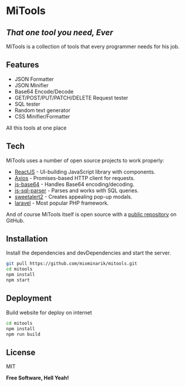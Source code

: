 # MiTools
## _That one tool you need, Ever_

MiTools is a collection of tools that every programmer needs for his job.

## Features

- JSON Formatter
- JSON Minifier
- Base64 Encode/Decode
- GET/POST/PUT/PATCH/DELETE Request tester
- SQL tester
- Random text generator
- CSS Minifier/Formatter

All this tools at one place

## Tech

MiTools uses a number of open source projects to work properly:

- [ReactJS] - UI-building JavaScript library with components.
- [Axios] - Promises-based HTTP client for requests.
- [js-base64] - Handles Base64 encoding/decoding.
- [js-sql-parser] - Parses and works with SQL queries.
- [sweetalert2] - Creates appealing pop-up modals.
- [laravel] - Most popular PHP framework.

And of course MiTools itself is open source with a [public repository][mitools]
on GitHub.

## Installation

Install the dependencies and devDependencies and start the server.

```sh
git pull https://github.com/miominarik/mitools.git
cd mitools
npm install
npm start
```

## Deployment

Build website for deploy on internet
```sh
cd mitools
npm install
npm run build
```

## License

MIT

**Free Software, Hell Yeah!**

[mitools]: <https://github.com/miominarik/mitools>
[ReactJS]: <https://github.com/facebook/react>
[Axios]: <https://github.com/axios/axios>
[js-base64]: <https://github.com/dankogai/js-base64>
[js-sql-parser]: <https://github.com/JavaScriptor/js-sql-parser>
[sweetalert2]: <https://github.com/sweetalert2/sweetalert2>
[laravel]: <https://laravel.com>